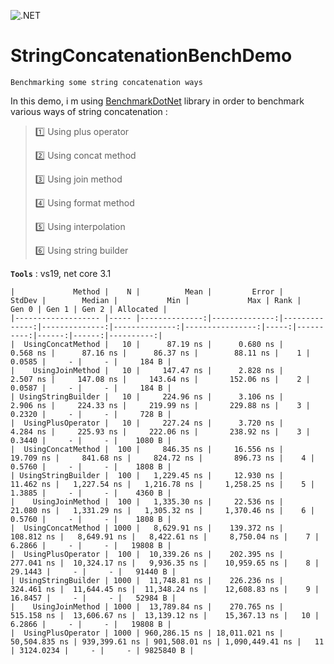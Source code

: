 ![.NET](https://github.com/aimenux/StringConcatenationBenchDemo/workflows/.NET/badge.svg)

# StringConcatenationBenchDemo
```
Benchmarking some string concatenation ways
```

In this demo, i m using [BenchmarkDotNet](https://github.com/dotnet/BenchmarkDotNet) library in order to benchmark various ways of string concatenation :
>
> :one: Using plus operator
>
> :two: Using concat method
>
> :three: Using join method
>
> :four: Using format method
>
> :five: Using interpolation
>
> :six: Using string builder
>

**`Tools`** : vs19, net core 3.1

```
|             Method |    N |          Mean |         Error |        StdDev |        Median |           Min |             Max | Rank |     Gen 0 | Gen 1 | Gen 2 | Allocated |
|------------------- |----- |--------------:|--------------:|--------------:|--------------:|--------------:|----------------:|-----:|----------:|------:|------:|----------:|
|  UsingConcatMethod |   10 |      87.19 ns |      0.680 ns |      0.568 ns |      87.16 ns |      86.37 ns |        88.11 ns |    1 |    0.0585 |     - |     - |     184 B |
|    UsingJoinMethod |   10 |     147.47 ns |      2.828 ns |      2.507 ns |     147.08 ns |     143.64 ns |       152.06 ns |    2 |    0.0587 |     - |     - |     184 B |
| UsingStringBuilder |   10 |     224.96 ns |      3.106 ns |      2.906 ns |     224.33 ns |     219.99 ns |       229.88 ns |    3 |    0.2320 |     - |     - |     728 B |
|  UsingPlusOperator |   10 |     227.24 ns |      3.720 ns |      4.284 ns |     225.93 ns |     222.06 ns |       238.92 ns |    3 |    0.3440 |     - |     - |    1080 B |
|  UsingConcatMethod |  100 |     846.35 ns |     16.556 ns |     19.709 ns |     841.68 ns |     824.72 ns |       896.73 ns |    4 |    0.5760 |     - |     - |    1808 B |
| UsingStringBuilder |  100 |   1,229.45 ns |     12.930 ns |     11.462 ns |   1,227.54 ns |   1,216.78 ns |     1,258.25 ns |    5 |    1.3885 |     - |     - |    4360 B |
|    UsingJoinMethod |  100 |   1,335.30 ns |     22.536 ns |     21.080 ns |   1,331.29 ns |   1,305.32 ns |     1,370.46 ns |    6 |    0.5760 |     - |     - |    1808 B |
|  UsingConcatMethod | 1000 |   8,629.91 ns |    139.372 ns |    108.812 ns |   8,649.91 ns |   8,422.61 ns |     8,750.04 ns |    7 |    6.2866 |     - |     - |   19808 B |
|  UsingPlusOperator |  100 |  10,339.26 ns |    202.395 ns |    277.041 ns |  10,324.17 ns |   9,936.35 ns |    10,959.65 ns |    8 |   29.1443 |     - |     - |   91440 B |
| UsingStringBuilder | 1000 |  11,748.81 ns |    226.236 ns |    324.461 ns |  11,644.45 ns |  11,348.24 ns |    12,608.83 ns |    9 |   16.8457 |     - |     - |   52984 B |
|    UsingJoinMethod | 1000 |  13,789.84 ns |    270.765 ns |    515.158 ns |  13,606.67 ns |  13,139.12 ns |    15,367.13 ns |   10 |    6.2866 |     - |     - |   19808 B |
|  UsingPlusOperator | 1000 | 960,286.15 ns | 18,011.021 ns | 50,504.835 ns | 939,399.61 ns | 901,508.01 ns | 1,090,449.41 ns |   11 | 3124.0234 |     - |     - | 9825840 B |